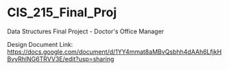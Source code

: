# CIS_215_Final_Proj
Data Structures Final Project - Doctor's Office Manager 

Design Document Link: https://docs.google.com/document/d/1YY4mmat8aMBvQsbhh4dAAh6LfjkHBvyRhlNG6TRVV3E/edit?usp=sharing

